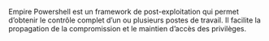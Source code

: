 Empire Powershell est un framework de post-exploitation qui permet d’obtenir le contrôle complet d’un ou plusieurs postes de travail. Il facilite la propagation de la compromission et le maintien d’accès des privilèges.